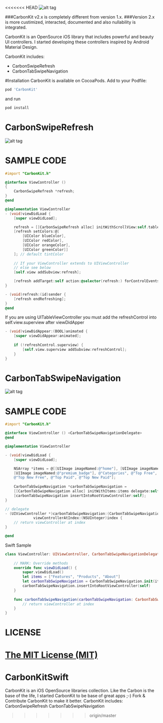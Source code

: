 <<<<<<< HEAD
![alt tag](https://github.com/ermalkaleci/CarbonTabSwipeNavigation/blob/master/CarbonKit.jpg)

###CarbonKit v2.x is completely different from version 1.x.
###Version 2.x is more custimized, interacted, documented and also nullability is integrated.

CarbonKit is an OpenSource iOS library that includes powerful and beauty UI controllers. I started developing these controllers inspired by Android Material Design.

CarbonKit includes:
- CarbonSwipeRefresh
- CarbonTabSwipeNavigation

#Installation
CarbonKit is available on CocoaPods. Add to your Podfile:
```bash
pod 'CarbonKit'
```
and run 
```bash
pod install
```

# CarbonSwipeRefresh

![alt tag](https://github.com/ermalkaleci/CarbonTabSwipeNavigation/blob/master/Examples/CarbonSwipeRefresh.gif)

# SAMPLE CODE
```objective-c
#import "CarbonKit.h"

@interface ViewController ()
{
	CarbonSwipeRefresh *refresh;
}
@end

@implementation ViewController
- (void)viewDidLoad {
	[super viewDidLoad];

	refresh = [[CarbonSwipeRefresh alloc] initWithScrollView:self.tableView];
	[refresh setColors:@[
		[UIColor blueColor],
	 	[UIColor redColor],
		[UIColor orangeColor],
		[UIColor greenColor]]
	]; // default tintColor
	
	// If your ViewController extends to UIViewController
	// else see below
	[self.view addSubview:refresh];

	[refresh addTarget:self action:@selector(refresh:) forControlEvents:UIControlEventValueChanged];
}

- (void)refresh:(id)sender {
	[refresh endRefreshing];
}
@end
```

If you are using UITableViewController you must add the refreshControl into self.view.superview after viewDidApper
```objective-c
- (void)viewDidAppear:(BOOL)animated {
	[super viewDidAppear:animated];
	
	if (!refreshControl.superview) {
		[self.view.superview addSubview:refreshControl];
	}
}
```

# CarbonTabSwipeNavigation

![alt tag](https://github.com/ermalkaleci/CarbonTabSwipeNavigation/blob/master/Examples/CarbonTabSwipeNavigation.gif)

# SAMPLE CODE

```objective-c
#import "CarbonKit.h"

@interface ViewController () <CarbonTabSwipeNavigationDelegate>
@end

@implementation ViewController

- (void)viewDidLoad {
	[super viewDidLoad];

	NSArray *items = @[[UIImage imageNamed:@"home"], [UIImage imageNamed:@"hourglass"],
	[UIImage imageNamed:@"premium_badge"], @"Categories", @"Top Free",
	@"Top New Free", @"Top Paid", @"Top New Paid"];
	
	CarbonTabSwipeNavigation *carbonTabSwipeNavigation = 
	[[CarbonTabSwipeNavigation alloc] initWithItems:items delegate:self];
	[carbonTabSwipeNavigation insertIntoRootViewController:self];
}

// delegate
- (UIViewController *)carbonTabSwipeNavigation:(CarbonTabSwipeNavigation *)carbontTabSwipeNavigation
			 viewControllerAtIndex:(NSUInteger)index {
	// return viewController at index
}

@end
```

Swift Sample
```swift
class ViewController: UIViewController, CarbonTabSwipeNavigationDelegate {
    
    // MARK: Override methods
    override func viewDidLoad() {
        super.viewDidLoad()
        let items = ["Features", "Products", "About"]
        let carbonTabSwipeNavigation = CarbonTabSwipeNavigation.init(items: items, delegate: self)
        carbonTabSwipeNavigation.insertIntoRootViewController(self)
    }
    
    func carbonTabSwipeNavigation(carbonTabSwipeNavigation: CarbonTabSwipeNavigation, viewControllerAtIndex index: UInt) -> UIViewController {
        // return viewController at index
    }
}
```

# LICENSE
[The MIT License (MIT)](https://github.com/ermalkaleci/CarbonKit/blob/master/LICENSE)
=======
# CarbonKitSwift
CarbonKit is an iOS OpenSource libraries collection. Like the Carbon is the base of the life, I started CarbonKit to be base of great apps ;-) Fork &amp; Contribute CarbonKit to make it better.  CarbonKit includes:  CarbonSwipeRefresh  CarbonTabSwipeNavigation
>>>>>>> origin/master
